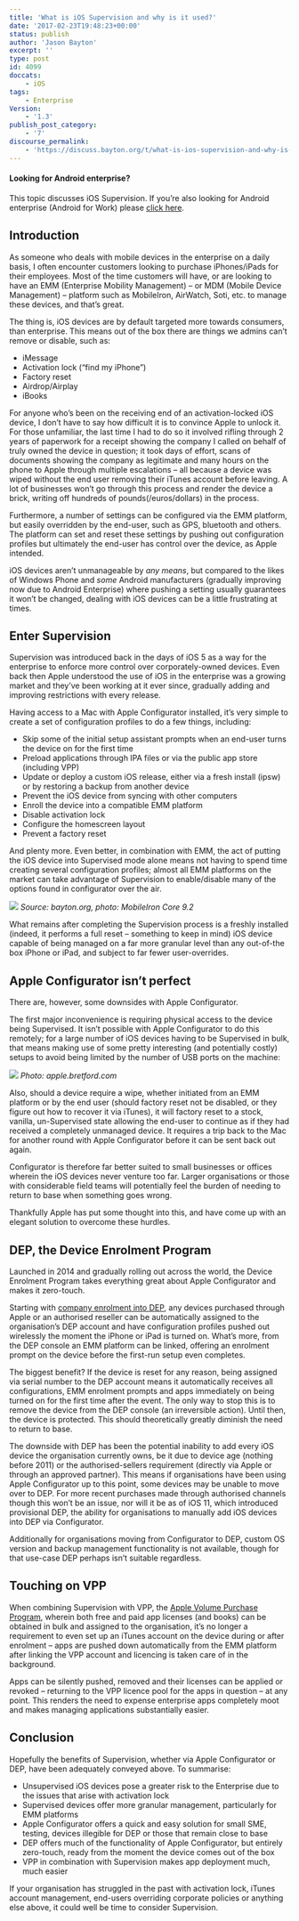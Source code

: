 ```yaml
---
title: 'What is iOS Supervision and why is it used?'
date: '2017-02-23T19:48:23+00:00'
status: publish
author: 'Jason Bayton'
excerpt: ''
type: post
id: 4099
doccats:
    - iOS
tags:
    - Enterprise
Version:
    - '1.3'
publish_post_category:
    - '7'
discourse_permalink:
    - 'https://discuss.bayton.org/t/what-is-ios-supervision-and-why-is-it-used/45'
---
```

<div class="callout callout-success">

#### Looking for Android enterprise?

This topic discusses iOS Supervision. If you’re also looking for Android enterprise (Android for Work) please [click here](/docs/enterprise-mobility/android/what-is-android-enterprise-and-why-is-it-used/).

</div>

Introduction
------------

As someone who deals with mobile devices in the enterprise on a daily basis, I often encounter customers looking to purchase iPhones/iPads for their employees. Most of the time customers will have, or are looking to have an EMM (Enterprise Mobility Management) – or MDM (Mobile Device Management) – platform such as MobileIron, AirWatch, Soti, etc. to manage these devices, and that’s great.

The thing is, iOS devices are by default targeted more towards consumers, than enterprise. This means out of the box there are things we admins can’t remove or disable, such as:

- iMessage
- Activation lock (“find my iPhone”)
- Factory reset
- Airdrop/Airplay
- iBooks

For anyone who’s been on the receiving end of an activation-locked iOS device, I don’t have to say how difficult it is to convince Apple to unlock it. For those unfamiliar, the last time I had to do so it involved rifling through 2 years of paperwork for a receipt showing the company I called on behalf of truly owned the device in question; it took days of effort, scans of documents showing the company as legitimate and many hours on the phone to Apple through multiple escalations – all because a device was wiped without the end user removing their iTunes account before leaving. A lot of businesses won’t go through this process and render the device a brick, writing off hundreds of pounds(/euros/dollars) in the process.

Furthermore, a number of settings can be configured via the EMM platform, but easily overridden by the end-user, such as GPS, bluetooth and others. The platform can set and reset these settings by pushing out configuration profiles but ultimately the end-user has control over the device, as Apple intended.

iOS devices aren’t unmanageable by *any means*, but compared to the likes of Windows Phone and *some* Android manufacturers (gradually improving now due to Android Enterprise) where pushing a setting usually guarantees it won’t be changed, dealing with iOS devices can be a little frustrating at times.

Enter Supervision
-----------------

Supervision was introduced back in the days of iOS 5 as a way for the enterprise to enforce more control over corporately-owned devices. Even back then Apple understood the use of iOS in the enterprise was a growing market and they’ve been working at it ever since, gradually adding and improving restrictions with every release.

Having access to a Mac with Apple Configurator installed, it’s very simple to create a set of configuration profiles to do a few things, including:

- Skip some of the initial setup assistant prompts when an end-user turns the device on for the first time
- Preload applications through IPA files or via the public app store (including VPP)
- Update or deploy a custom iOS release, either via a fresh install (ipsw) or by restoring a backup from another device
- Prevent the iOS device from syncing with other computers
- Enroll the device into a compatible EMM platform
- Disable activation lock
- Configure the homescreen layout
- Prevent a factory reset

And plenty more. Even better, in combination with EMM, the act of putting the iOS device into Supervised mode alone means not having to spend time creating several configuration profiles; almost all EMM platforms on the market can take advantage of Supervision to enable/disable many of the options found in configurator over the air.

[![](https://cdn.bayton.org/uploads/2017/02/Screenshot-2017-02-23-at-00.48.25.png)](https://cdn.bayton.org/uploads/2017/02/Screenshot-2017-02-23-at-00.48.25.png)
*Source: bayton.org, photo: MobileIron Core 9.2*

What remains after completing the Supervision process is a freshly installed (indeed, it performs a full reset – something to keep in mind) iOS device capable of being managed on a far more granular level than any out-of-the box iPhone or iPad, and subject to far fewer user-overrides.

Apple Configurator isn’t perfect
--------------------------------

There are, however, some downsides with Apple Configurator.

The first major inconvenience is requiring physical access to the device being Supervised. It isn’t possible with Apple Configurator to do this remotely; for a large number of iOS devices having to be Supervised in bulk, that means making use of some pretty interesting (and potentially costly) setups to avoid being limited by the number of USB ports on the machine:

[![](https://cdn.bayton.org/uploads/2017/02/hero-001.jpg)](https://cdn.bayton.org/uploads/2017/02/hero-001-e1487809076167.jpg)
*Photo: apple.bretford.com*

Also, should a device require a wipe, whether initiated from an EMM platform or by the end user (should factory reset not be disabled, or they figure out how to recover it via iTunes), it will factory reset to a stock, vanilla, un-Supervised state allowing the end-user to continue as if they had received a completely unmanaged device. It requires a trip back to the Mac for another round with Apple Configurator before it can be sent back out again.

Configurator is therefore far better suited to small businesses or offices wherein the iOS devices never venture too far. Larger organisations or those with considerable field teams will potentially feel the burden of needing to return to base when something goes wrong.

Thankfully Apple has put some thought into this, and have come up with an elegant solution to overcome these hurdles.

DEP, the Device Enrolment Program
---------------------------------

Launched in 2014 and gradually rolling out across the world, the Device Enrolment Program takes everything great about Apple Configurator and makes it zero-touch.

Starting with [company enrolment into DEP](https://www.apple.com/business/dep/), any devices purchased through Apple or an authorised reseller can be automatically assigned to the organisation’s DEP account and have configuration profiles pushed out wirelessly the moment the iPhone or iPad is turned on. What’s more, from the DEP console an EMM platform can be linked, offering an enrolment prompt on the device before the first-run setup even completes.

The biggest benefit? If the device is reset for any reason, being assigned via serial number to the DEP account means it automatically receives all configurations, EMM enrolment prompts and apps immediately on being turned on for the first time after the event. The only way to stop this is to remove the device from the DEP console (an irreversible action). Until then, the device is protected. This should theoretically greatly diminish the need to return to base.

The downside with DEP has been the potential inability to add every iOS device the organisation currently owns, be it due to device age (nothing before 2011) or the authorised-sellers requirement (directly via Apple or through an approved partner). This means if organisations have been using Apple Configurator up to this point, some devices may be unable to move over to DEP. For more recent purchases made through authorised channels though this won’t be an issue, nor will it be as of iOS 11, which introduced provisional DEP, the ability for organisations to manually add iOS devices into DEP via Configurator.

Additionally for organisations moving from Configurator to DEP, custom OS version and backup management functionality is not available, though for that use-case DEP perhaps isn’t suitable regardless.

Touching on VPP
---------------

When combining Supervision with VPP, the [Apple Volume Purchase Program](https://www.apple.com/business/vpp/), wherein both free and paid app licenses (and books) can be obtained in bulk and assigned to the organisation, it’s no longer a requirement to even set up an iTunes account on the device during or after enrolment – apps are pushed down automatically from the EMM platform after linking the VPP account and licencing is taken care of in the background.

Apps can be silently pushed, removed and their licenses can be applied or revoked – returning to the VPP licence pool for the apps in question – at any point. This renders the need to expense enterprise apps completely moot and makes managing applications substantially easier.

Conclusion
----------

Hopefully the benefits of Supervision, whether via Apple Configurator or DEP, have been adequately conveyed above. To summarise:

- Unsupervised iOS devices pose a greater risk to the Enterprise due to the issues that arise with activation lock
- Supervised devices offer more granular management, particularly for EMM platforms
- Apple Configurator offers a quick and easy solution for small SME, testing, devices illegible for DEP or those that remain close to base
- DEP offers much of the functionality of Apple Configurator, but entirely zero-touch, ready from the moment the device comes out of the box
- VPP in combination with Supervision makes app deployment much, much easier

If your organisation has struggled in the past with activation lock, iTunes account management, end-users overriding corporate policies or anything else above, it could well be time to consider Supervision.